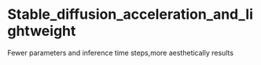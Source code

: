 # Stable_diffusion_acceleration_and_lightweight
Fewer parameters and inference time steps,more aesthetically results
